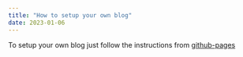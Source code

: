 ```yaml
---
title: "How to setup your own blog"
date: 2023-01-06
---
```


To setup your own blog just follow the instructions from [github-pages](https://github.com/skills/github-pages)

